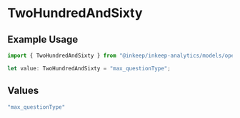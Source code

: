 # TwoHundredAndSixty

## Example Usage

```typescript
import { TwoHundredAndSixty } from "@inkeep/inkeep-analytics/models/operations";

let value: TwoHundredAndSixty = "max_questionType";
```

## Values

```typescript
"max_questionType"
```
